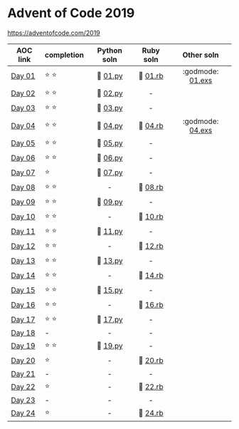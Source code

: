 # Advent of Code 2019

https://adventofcode.com/2019

| AOC link | completion | Python soln | Ruby soln | Other soln |
|----------|------------|:-----------:|:---------:|:----------:|
| [Day 01](https://adventofcode.com/2019/day/1)  | :star: :star: | :snake: [01.py](python/01.py) | :rotating_light: [01.rb](ruby/01.rb) | :godmode: [01.exs](elixir/01.exs) |
| [Day 02](https://adventofcode.com/2019/day/2)  | :star: :star: | :snake: [02.py](python/02.py) | -                   | |
| [Day 03](https://adventofcode.com/2019/day/3)  | :star: :star: | :snake: [03.py](python/03.py) | -                   | |
| [Day 04](https://adventofcode.com/2019/day/4)  | :star: :star: | :snake: [04.py](python/04.py) | :rotating_light: [04.rb](ruby/04.rb) | :godmode: [04.exs](elixir/04.exs) |
| [Day 05](https://adventofcode.com/2019/day/5)  | :star: :star: | :snake: [05.py](python/05.py) | -                   | |
| [Day 06](https://adventofcode.com/2019/day/6)  | :star: :star: | :snake: [06.py](python/06.py) | -                   | |
| [Day 07](https://adventofcode.com/2019/day/7)  | :star:        | :snake: [07.py](python/07.py) | -                   | |
| [Day 08](https://adventofcode.com/2019/day/8)  | :star: :star: | - | :rotating_light: [08.rb](ruby/08.rb) | |
| [Day 09](https://adventofcode.com/2019/day/9)  | :star: :star: | :snake: [09.py](python/09.py) | -                   | |
| [Day 10](https://adventofcode.com/2019/day/10) | :star: :star: | - | :rotating_light: [10.rb](ruby/10.rb) | |
| [Day 11](https://adventofcode.com/2019/day/11) | :star: :star: | :snake: [11.py](python/11.py) | -                   | |
| [Day 12](https://adventofcode.com/2019/day/12) | :star: :star: | - | :rotating_light: [12.rb](ruby/12.rb) | |
| [Day 13](https://adventofcode.com/2019/day/13) | :star: :star: | :snake: [13.py](python/13.py) | -                   | |
| [Day 14](https://adventofcode.com/2019/day/14) | :star: :star: | - | :rotating_light: [14.rb](ruby/14.rb) | |
| [Day 15](https://adventofcode.com/2019/day/15) | :star: :star: | :snake: [15.py](python/15.py) | -                   | |
| [Day 16](https://adventofcode.com/2019/day/16) | :star: :star: | - | :rotating_light: [16.rb](ruby/16.rb) | |
| [Day 17](https://adventofcode.com/2019/day/17) | :star: :star: | :snake: [17.py](python/17.py) | -                   | |
| [Day 18](https://adventofcode.com/2019/day/18) | -  | -  | - | |
| [Day 19](https://adventofcode.com/2019/day/19) | :star: :star: | :snake: [19.py](python/19.py) | -                   | |
| [Day 20](https://adventofcode.com/2019/day/20) | :star:        | - | :rotating_light: [20.rb](ruby/20.rb) | |
| [Day 21](https://adventofcode.com/2019/day/21) | -  | -  | - | |
| [Day 22](https://adventofcode.com/2019/day/22) | :star:        | - | :rotating_light: [22.rb](ruby/22.rb) | |
| [Day 23](https://adventofcode.com/2019/day/23) | -  | -  | - | |
| [Day 24](https://adventofcode.com/2019/day/24) | :star:        | - | :rotating_light: [24.rb](ruby/24.rb) | |
